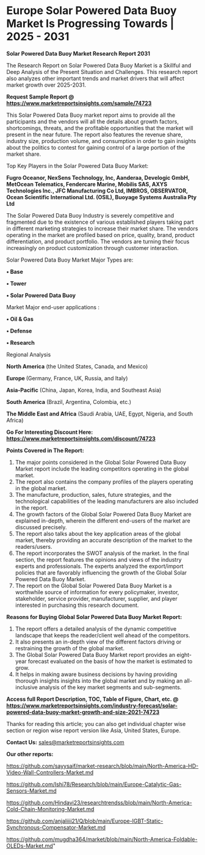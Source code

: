 # Europe Solar Powered Data Buoy Market Is Progressing Towards | 2025 - 2031

<strong>Solar Powered Data Buoy Market Research Report 2031</strong>

The Research Report on Solar Powered Data Buoy Market is a Skillful and Deep Analysis of the Present Situation and Challenges. This research report also analyzes other important trends and market drivers that will affect market growth over 2025-2031.

<strong>Request Sample Report @ <a href=https://www.marketreportsinsights.com/sample/74723>https://www.marketreportsinsights.com/sample/74723</a></strong>

This Solar Powered Data Buoy market report aims to provide all the participants and the vendors will all the details about growth factors, shortcomings, threats, and the profitable opportunities that the market will present in the near future. The report also features the revenue share, industry size, production volume, and consumption in order to gain insights about the politics to contest for gaining control of a large portion of the market share.

Top Key Players in the Solar Powered Data Buoy Market:

<strong>Fugro Oceanor, NexSens Technology, Inc, Aanderaa, Develogic GmbH, MetOcean Telematics, Fendercare Marine, Mobilis SAS, AXYS Technologies Inc., JFC Manufacturing Co Ltd, IMBROS, OBSERVATOR, Ocean Scientific International Ltd. (OSIL), Buoyage Systems Australia Pty Ltd</strong>

The Solar Powered Data Buoy Industry is severely competitive and fragmented due to the existence of various established players taking part in different marketing strategies to increase their market share. The vendors operating in the market are profiled based on price, quality, brand, product differentiation, and product portfolio. The vendors are turning their focus increasingly on product customization through customer interaction.

Solar Powered Data Buoy Market Major Types are:

<strong>• Base

• Tower

• Solar Powered Data Buoy</strong>

Market Major end-user applications :

<strong>• Oil & Gas

• Defense

• Research</strong>

Regional Analysis

</u><strong><b>North America</b></strong> (the United States, Canada, and Mexico)

<strong><b>Europe </b></strong>(Germany, France, UK, Russia, and Italy)

<strong><b>Asia-Pacific</b></strong> (China, Japan, Korea, India, and Southeast Asia)

<strong><b>South America</b></strong> (Brazil, Argentina, Colombia, etc.)

<strong><b>The Middle East and Africa</b></strong> (Saudi Arabia, UAE, Egypt, Nigeria, and South Africa)

<strong>Go For Interesting Discount Here: <a href=https://www.marketreportsinsights.com/discount/74723>https://www.marketreportsinsights.com/discount/74723</a></strong>

<strong>Points Covered in The Report:</strong>
<ol>
  <li>The major points considered in the Global Solar Powered Data Buoy Market report include the leading competitors operating in the global market.</li>
  <li>The report also contains the company profiles of the players operating in the global market.</li>
  <li>The manufacture, production, sales, future strategies, and the technological capabilities of the leading manufacturers are also included in the report.</li>
  <li>The growth factors of the Global Solar Powered Data Buoy Market are explained in-depth, wherein the different end-users of the market are discussed precisely.</li>
  <li>The report also talks about the key application areas of the global market, thereby providing an accurate description of the market to the readers/users.</li>
  <li>The report incorporates the SWOT analysis of the market. In the final section, the report features the opinions and views of the industry experts and professionals. The experts analyzed the export/import policies that are favorably influencing the growth of the Global Solar Powered Data Buoy Market.</li>
  <li>The report on the Global Solar Powered Data Buoy Market is a worthwhile source of information for every policymaker, investor, stakeholder, service provider, manufacturer, supplier, and player interested in purchasing this research document.</li>
</ol>
<strong>Reasons for Buying Global Solar Powered Data Buoy Market Report:</strong>

<ol>
  <li>The report offers a detailed analysis of the dynamic competitive landscape that keeps the reader/client well ahead of the competitors.</li>
  <li>It also presents an in-depth view of the different factors driving or restraining the growth of the global market.</li>
  <li>The Global Solar Powered Data Buoy Market report provides an eight-year forecast evaluated on the basis of how the market is estimated to grow.</li>
  <li>It helps in making aware business decisions by having providing thorough insights insights into the global market and by making an all-inclusive analysis of the key market segments and sub-segments.</li>
</ol>
<strong>Access full Report Description, TOC, Table of Figure, Chart, etc. @ <a href=https://www.marketreportsinsights.com/industry-forecast/solar-powered-data-buoy-market-growth-and-size-2021-74723>https://www.marketreportsinsights.com/industry-forecast/solar-powered-data-buoy-market-growth-and-size-2021-74723</a></strong>


Thanks for reading this article; you can also get individual chapter wise section or region wise report version like Asia, United States, Europe.

<strong>Contact Us:</strong>
sales@marketreportsinsights.com

<strong>Our other reports:</strong>

<a href=https://github.com/sayysaif/market-research/blob/main/North-America-HD-Video-Wall-Controllers-Market.md>https://github.com/sayysaif/market-research/blob/main/North-America-HD-Video-Wall-Controllers-Market.md</a>

<a href=https://github.com/Ishi78/Research/blob/main/Europe-Catalytic-Gas-Sensors-Market.md>https://github.com/Ishi78/Research/blob/main/Europe-Catalytic-Gas-Sensors-Market.md</a>

<a href=https://github.com/Hindavi23/researchtrendss/blob/main/North-America-Cold-Chain-Monitoring-Market.md>https://github.com/Hindavi23/researchtrendss/blob/main/North-America-Cold-Chain-Monitoring-Market.md</a>

<a href=https://github.com/anjaliiii21/Q/blob/main/Europe-IGBT-Static-Synchronous-Compensator-Market.md>https://github.com/anjaliiii21/Q/blob/main/Europe-IGBT-Static-Synchronous-Compensator-Market.md</a>

<a href=https://github.com/mugdha364/market/blob/main/North-America-Foldable-OLEDs-Market.md>https://github.com/mugdha364/market/blob/main/North-America-Foldable-OLEDs-Market.md</a>"
